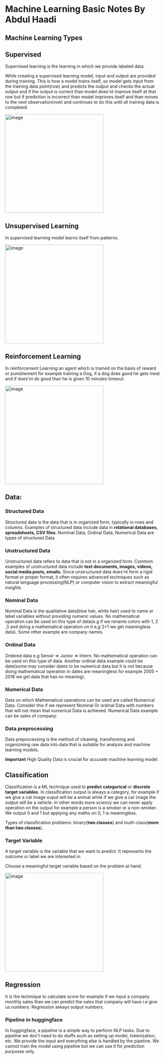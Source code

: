 # Machine Learning Basic Notes By Abdul Haadi

## Machine Learning Types
## Supervised  
Supervised learning is the learning in which we provide labeled data.  

While creating a supervised learning model, input and output are provided during training. This is how a model trains itself, so model gets input from the training data point(row) and predicts the output and checks the actual output and if the output is correct than model does'nt improve itself at that row but if prediction is incorrect than model improves itself and than moves to the next observation(row) and continues to do this until all training data is completed.

<img width="320" alt="image" src="https://github.com/AbdulHadi806/Machine-learning-Basic-notes/assets/113926529/0dc013aa-efe5-491e-8bff-3d9cc2790c63">

## Unsupervised Learning  
In supervised learning model learns itself from patterns.  

<img width="320" alt="image" src="https://github.com/AbdulHadi806/Machine-learning-Basic-notes/assets/113926529/df06aabf-7cdf-412e-8dfb-86b033200f73">

## Reinforcement Learning  
In reinforcement Learning an agent which is trained on the basis of reward or punishement for example training a Dog, if a dog does good he gets meat and if does'nt do good than he is given 10 minutes timeout.  

<img width="320" alt="image" src="https://github.com/AbdulHadi806/Machine-learning-Basic-notes/assets/113926529/005d8118-f616-492a-aec4-3f9ff1414fa8">



## Data:
### Structured Data
Structured data is the data that is in organized form, typically in rows and columns. Examples of structured data include data in **relational databases, spreadsheets, CSV files**. Nominal Data, Ordinal Data, Numerical Data are types of structured Data

### Unstructured Data
Unstructured data refers to data that is not in a organized form. Common examples of unstructured data include **text documents, images, videos, social media posts, emails.** Since unstructured data does'nt form a rigid format or proper format, it often requires advanced techniques such as natural language processing(NLP) or computer vision to extract meaningful insights.

### Nominal Data
Nominal Data is the qualitative data(blue hair, white hair) used to name or label variables without providing numeric values. No mathematical operation can be used on this type of data(e.g if we rename colors with 1, 2 ,3 and doing a mathematical operation on it e,g 2+1 we get meaningless data). Some other example are company names.

### Ordinal Data
Ordered data e.g Senoir => Junior => Intern. No mathematical operation can be used on this type of data. Another ordinal data example could be date(some may consider dates to be numerical data but it is not because doing mathematical operation in dates are meaningless for example 2005 + 2016 we get data that has no meaning).

### Numerical Data
Data on which Mathematical operations can be used are called Numerical Data. Consider this if we represent Nominal Or ordinal Data with numbers that will not mean that numerical Data is achieved. Numerical Data example can be sales of company.

### Data preprocessing
Data preprocessing is the method of cleaning, transforming and organizming raw data into data that is suitable for analysis and machine learning models.

__Important__ High Quality Data is crucial for accurate machine learning model.

## Classification
Classification is a ML technique used to **predict categorical** or **discrete target variables**.  In classification output is always a category, for example if we give a cat image ouput will be a animal while if we give a car image the output will be a vehicle. In other words more sciency we can never apply operation on the output for example a person is a smoker or a non-smoker. We output 0 and 1 but applying any maths on 0, 1 is meaningless.

Types of classification problems: binary(**two classes**) and multi-class(**more than two classes**).

### Target Variable
A target variable is the variable that we want to predict. It represents the outcome or label we are interested in. 

Choose a meaningful target variable based on the problem at hand.

<img width="320" alt="image" src="https://github.com/AbdulHadi806/Machine-learning-Basic-notes/assets/113926529/5d1d1913-3bb8-469d-9da5-af28259f35da">


## Regression
It is the technique to calculate score for example if we input a company monthly sales than we can predict the sales that company will have i.e give us numbers. Regression always output numbers.

### Pipeline in huggingface
In huggingface, a pipeline is a simple way to perform NLP tasks. Due to pipeline we don't need to do stuffs such as setting up model, tokenization, etc. We provide the input and everything else is handled by the pipeline. We cannot train the model using pipeline but we can use it for prediction purposes only.
